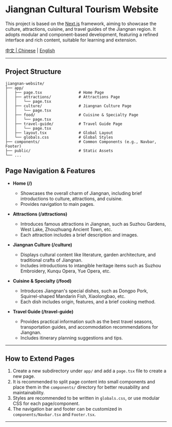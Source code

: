# Jiangnan Cultural Tourism Website

This project is based on the [Next.js](https://nextjs.org) framework, aiming to showcase the culture, attractions, cuisine, and travel guides of the Jiangnan region. It adopts modular and component-based development, featuring a refined interface and rich content, suitable for learning and extension.

[中文 | Chinese](./README.md) | [English](./README_EN.md)

---

## Project Structure

```
jiangnan-website/
├── app/
│   ├── page.tsx                # Home Page
│   ├── attractions/            # Attractions Page
│   │   └── page.tsx
│   ├── culture/                # Jiangnan Culture Page
│   │   └── page.tsx
│   ├── food/                   # Cuisine & Specialty Page
│   │   └── page.tsx
│   ├── travel-guide/           # Travel Guide Page
│   │   └── page.tsx
│   ├── layout.tsx              # Global Layout
│   └── globals.css             # Global Styles
├── components/                 # Common Components (e.g., Navbar, Footer)
├── public/                     # Static Assets
└── ...
```

## Page Navigation & Features

- **Home (/)**
  - Showcases the overall charm of Jiangnan, including brief introductions to culture, attractions, and cuisine.
  - Provides navigation to main pages.

- **Attractions (/attractions)**
  - Introduces famous attractions in Jiangnan, such as Suzhou Gardens, West Lake, Zhouzhuang Ancient Town, etc.
  - Each attraction includes a brief description and images.

- **Jiangnan Culture (/culture)**
  - Displays cultural content like literature, garden architecture, and traditional crafts of Jiangnan.
  - Includes introductions to intangible heritage items such as Suzhou Embroidery, Kunqu Opera, Yue Opera, etc.

- **Cuisine & Specialty (/food)**
  - Introduces Jiangnan's special dishes, such as Dongpo Pork, Squirrel-shaped Mandarin Fish, Xiaolongbao, etc.
  - Each dish includes origin, features, and a brief cooking method.

- **Travel Guide (/travel-guide)**
  - Provides practical information such as the best travel seasons, transportation guides, and accommodation recommendations for Jiangnan.
  - Includes itinerary planning suggestions and tips.

---

## How to Extend Pages

1. Create a new subdirectory under `app/` and add a `page.tsx` file to create a new page.
2. It is recommended to split page content into small components and place them in the `components/` directory for better reusability and maintainability.
3. Styles are recommended to be written in `globals.css`, or use modular CSS for each page/component.
4. The navigation bar and footer can be customized in `components/Navbar.tsx` and `Footer.tsx`.

---